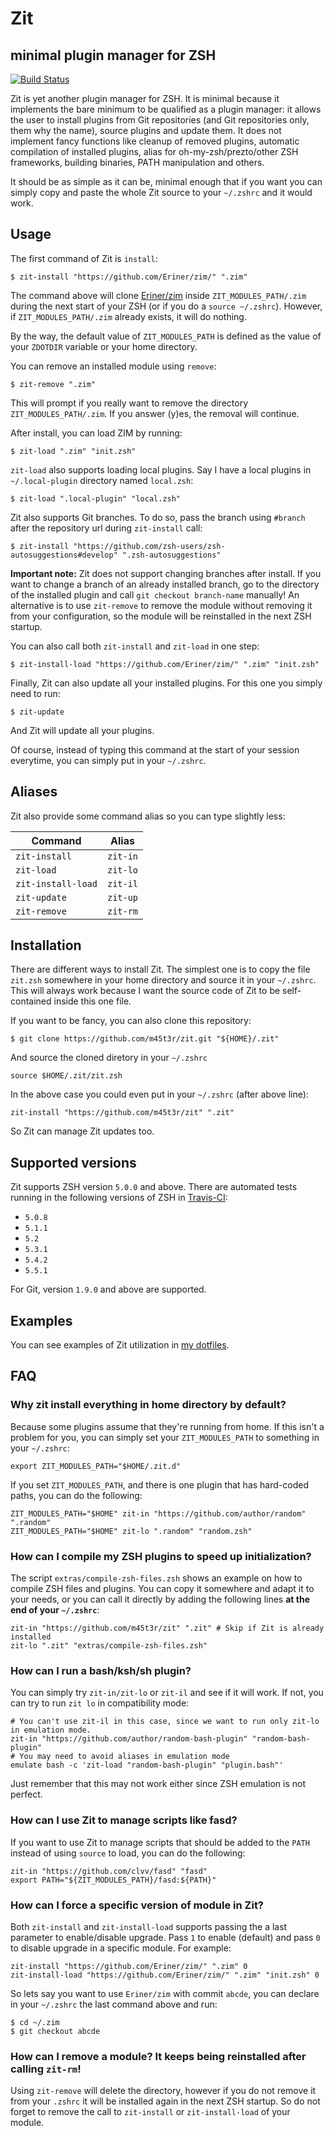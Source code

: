 # Zit

## minimal plugin manager for ZSH

[![Build Status](https://travis-ci.org/m45t3r/zit.svg?branch=master)](https://travis-ci.org/m45t3r/zit)

Zit is yet another plugin manager for ZSH. It is minimal because it implements
the bare minimum to be qualified as a plugin manager: it allows the user to
install plugins from Git repositories (and Git repositories only, them why
the name), source plugins and update them. It does not implement fancy
functions like cleanup of removed plugins, automatic compilation of installed
plugins, alias for oh-my-zsh/prezto/other ZSH frameworks, building binaries,
PATH manipulation and others.

It should be as simple as it can be, minimal enough that if you want you can
simply copy and paste the whole Zit source to your `~/.zshrc` and it would
work.

## Usage

The first command of Zit is `install`:

    $ zit-install "https://github.com/Eriner/zim/" ".zim"

The command above will clone [Eriner/zim](https://github.com/Eriner/zim) inside
`ZIT_MODULES_PATH/.zim` during the next start of your ZSH (or if you do a
`source ~/.zshrc`). However, if `ZIT_MODULES_PATH/.zim` already exists, it will
do nothing.

By the way, the default value of `ZIT_MODULES_PATH` is defined as the value of
your `ZDOTDIR` variable or your home directory.

You can remove an installed module using `remove`:

    $ zit-remove ".zim"

This will prompt if you really want to remove the directory `ZIT_MODULES_PATH/.zim`.
If you answer (y)es, the removal will continue.

After install, you can load ZIM by running:

    $ zit-load ".zim" "init.zsh"

`zit-load` also supports loading local plugins. Say I have a local plugins in
`~/.local-plugin` directory named `local.zsh`:

    $ zit-load ".local-plugin" "local.zsh"

Zit also supports Git branches. To do so, pass the branch using `#branch` after
the repository url during `zit-install` call:

    $ zit-install "https://github.com/zsh-users/zsh-autosuggestions#develop" ".zsh-autosuggestions"

**Important note:** Zit does not support changing branches after install. If
you want to change a branch of an already installed branch, go to the directory
of the installed plugin and call `git checkout branch-name` manually! An alternative
is to use `zit-remove` to remove the module without removing it from your configuration,
so the module will be reinstalled in the next ZSH startup.

You can also call both `zit-install` and `zit-load` in one step:

    $ zit-install-load "https://github.com/Eriner/zim/" ".zim" "init.zsh"

Finally, Zit can also update all your installed plugins. For this one you
simply need to run:

    $ zit-update

And Zit will update all your plugins.

Of course, instead of typing this command at the start of your session
everytime, you can simply put in your `~/.zshrc`.

## Aliases

Zit also provide some command alias so you can type slightly less:

| Command            | Alias    |
| ------------------ | -------- |
| `zit-install`      | `zit-in` |
| `zit-load`         | `zit-lo` |
| `zit-install-load` | `zit-il` |
| `zit-update`       | `zit-up` |
| `zit-remove`       | `zit-rm` |

## Installation

There are different ways to install Zit. The simplest one is to copy the file
`zit.zsh` somewhere in your home directory and source it in your `~/.zshrc`.
This will always work because I want the source code of Zit to be
self-contained inside this one file.

If you want to be fancy, you can also clone this repository:

    $ git clone https://github.com/m45t3r/zit.git "${HOME}/.zit"

And source the cloned diretory in your `~/.zshrc`

    source $HOME/.zit/zit.zsh

In the above case you could even put in your `~/.zshrc` (after above line):

    zit-install "https://github.com/m45t3r/zit" ".zit"

So Zit can manage Zit updates too.

## Supported versions

Zit supports ZSH version `5.0.0` and above. There are automated tests running
in the following versions of ZSH in [Travis-CI](https://travis-ci.org/m45t3r/zit):

- `5.0.8`
- `5.1.1`
- `5.2`
- `5.3.1`
- `5.4.2`
- `5.5.1`

For Git, version `1.9.0` and above are supported.

## Examples

You can see examples of Zit utilization in
[my dotfiles](https://github.com/m45t3r/dotfiles/tree/master/zsh).

## FAQ

### Why zit install everything in home directory by default?

Because some plugins assume that they're running from home. If this isn't a
problem for you, you can simply set your `ZIT_MODULES_PATH` to something in
your `~/.zshrc`:

    export ZIT_MODULES_PATH="$HOME/.zit.d"

If you set `ZIT_MODULES_PATH`, and there is one plugin that has hard-coded
paths, you can do the following:

    ZIT_MODULES_PATH="$HOME" zit-in "https://github.com/author/random" ".random"
    ZIT_MODULES_PATH="$HOME" zit-lo ".random" "random.zsh"

### How can I compile my ZSH plugins to speed up initialization?

The script `extras/compile-zsh-files.zsh` shows an example on how to compile
ZSH files and plugins. You can copy it somewhere and adapt it to your needs,
or you can call it directly by adding the following lines **at the end of your
`~/.zshrc`**:

    zit-in "https://github.com/m45t3r/zit" ".zit" # Skip if Zit is already installed
    zit-lo ".zit" "extras/compile-zsh-files.zsh"

### How can I run a bash/ksh/sh plugin?

You can simply try `zit-in/zit-lo` or `zit-il` and see if it will work. If
not, you can try to run `zit lo` in compatibility mode:

    # You can't use zit-il in this case, since we want to run only zit-lo in emulation mode.
    zit-in "https://github.com/author/random-bash-plugin" "random-bash-plugin"
    # You may need to avoid aliases in emulation mode
    emulate bash -c 'zit-load "random-bash-plugin" "plugin.bash"'

Just remember that this may not work either since ZSH emulation is not
perfect.

### How can I use Zit to manage scripts like fasd?

If you want to use Zit to manage scripts that should be added to the `PATH`
instead of using `source` to load, you can do the following:

    zit-in "https://github.com/clvv/fasd" "fasd"
    export PATH="${ZIT_MODULES_PATH}/fasd:${PATH}"

### How can I force a specific version of module in Zit?

Both `zit-install` and `zit-install-load` supports passing the a last parameter
to enable/disable upgrade. Pass `1` to enable (default) and pass `0` to disable
upgrade in a specific module. For example:

    zit-install "https://github.com/Eriner/zim/" ".zim" 0
    zit-install-load "https://github.com/Eriner/zim/" ".zim" "init.zsh" 0

So lets say you want to use `Eriner/zim` with commit `abcde`, you can declare
in your `~/.zshrc` the last command above and run:

    $ cd ~/.zim
    $ git checkout abcde

### How can I remove a module? It keeps being reinstalled after calling `zit-rm`!

Using `zit-remove` will delete the directory, however if you do not remove it from
your `.zshrc` it will be installed again in the next ZSH startup. So do not forget
to remove the call to `zit-install` or `zit-install-load` of your module.
